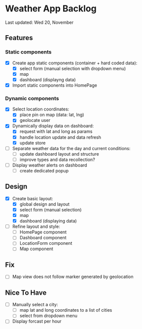 # Weather App Backlog

Last updated: Wed 20, November

## Features

### Static components

- [x] Create app static components (container + hard coded data):
  - [x] select form (manual selection with dropdown menu)
  - [x] map
  - [x] dashboard (displayng data)

- [x] Import static components into HomePage

### Dynamic components

- [x] Select location coordinates:
  - [x] place pin on map (data: lat, lng)
  - [x] geolocate user

- [x] Dynamically display data on dashboard:
  - [x] request with lat and long as params
  - [x] handle location update and data refresh
  - [x] update store

- [ ] Separate weather data for the day and current conditions:
  - [ ] update dashboard layout and structure
  - [ ] improve types and data recollection?

- [ ] Display weather alerts on dashboard
  - [ ] create dedicated popup

## Design

- [x] Create basic layout:
  - [x] global design and layout
  - [x] select form (manual selection)
  - [x] map
  - [x] dashboard (displaying data)

- [ ] Refine layout and style:
  - [ ] HomePage component
  - [ ] Dashboard component
  - [ ] LocationForm component
  - [ ] Map component

## Fix

- [ ] Map view does not follow marker generated by geolocation

## Nice To Have

- [ ] Manually select a city:
  - [ ] map lat and long coordinates to a list of cities
  - [ ] select from dropdown menu

- [ ] Display forcast per hour
